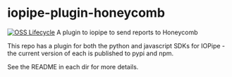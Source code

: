 # iopipe-plugin-honeycomb

[![OSS Lifecycle](https://img.shields.io/osslifecycle/honeycombio/REPO)](https://github.com/honeycombio/home/blob/main/honeycomb-oss-lifecycle-and-practices.md)
A plugin to iopipe to send reports to Honeycomb

This repo has a plugin for both the python and javascript SDKs for IOPipe - the
current version of each is published to pypi and npm.

See the README in each dir for more details.

